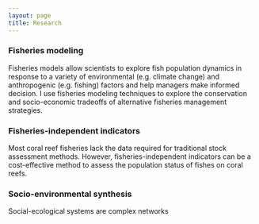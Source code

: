 ```yaml
---
layout: page
title: Research
---
```


### Fisheries modeling

Fisheries models allow scientists to explore fish population dynamics in response to a variety of environmental (e.g. climate change) and anthropogenic (e.g. fishing) factors and help managers make informed decision. I use fisheries modeling techniques to explore the conservation and socio-economic tradeoffs of alternative fisheries management strategies.


### Fisheries-independent indicators

Most coral reef fisheries lack the data required for traditional stock assessment methods. However, fisheries-independent indicators can be a cost-effective method to assess the population status of fishes on coral reefs.

### Socio-environmental synthesis

Social-ecological systems are complex networks
